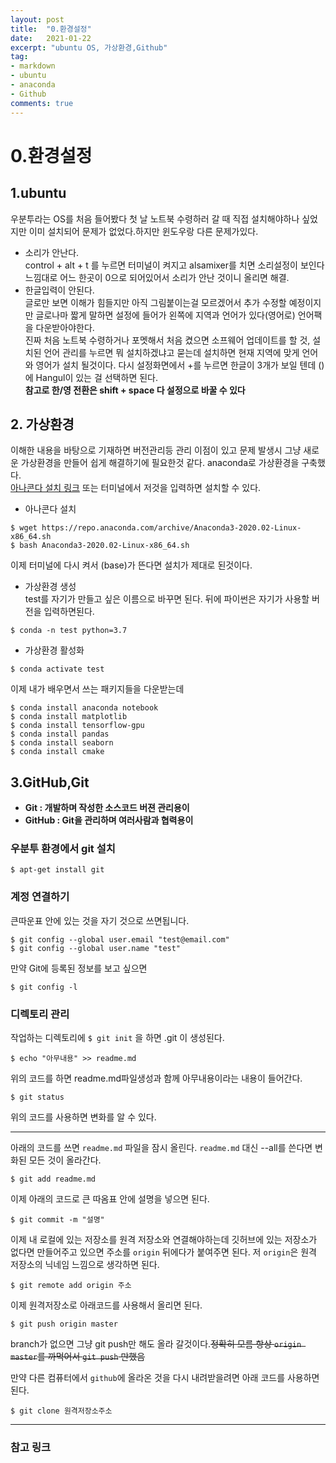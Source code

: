 ```yaml
---
layout: post
title:  "0.환경설정"
date:   2021-01-22
excerpt: "ubuntu OS, 가상환경,Github"
tag:
- markdown 
- ubuntu
- anaconda
- Github
comments: true
---
```


# 0.환경설정
## 1.ubuntu  
우분투라는 OS를 처음 들어봤다 첫 날 노트북 수령하러 갈 때 직접 설치해야하나 싶었지만 이미 설치되어 문제가 없었다.하지만 윈도우랑 다른 문제가있다.
 - 소리가 안난다.  
 control + alt + t 를 누르면 터미널이 켜지고 alsamixer를 치면 소리설정이 보인다 느낌대로 어느 한곳이 0으로 되어있어서 소리가 안난 것이니 올리면 해결.
 - 한글입력이 안된다.  
 글로만 보면 이해가 힘들지만 아직 그림붙이는걸 모르겠어서 추가 수정할 예정이지만 글로나마 짧게 말하면 설정에 들어가 왼쪽에 지역과 언어가 있다(영어로)  언어팩을 다운받아야한다.  
 진짜 처음 노트북 수령하거나 포멧해서 처음 켰으면  소프웨어 업데이트를 할 것, 설치된 언어 관리를 누르면 뭐 설치하겠냐고 묻는데 설치하면 현재 지역에 맞게 언어와 영어가 설치 될것이다. 다시 설정화면에서 +를 누르면 한글이 3개가 보일 텐데 ()에 Hangul이 있는 걸 선택하면 된다.  
  **참고로 한/영 전환은 shift + space 다 설정으로 바꿀 수 있다**

## 2. 가상환경  
이해한 내용을 바탕으로 기재하면 버전관리등 관리 이점이 있고 문제 발생시 그냥 새로운 가상환경을 만들어 쉽게 해결하기에 필요한것 같다. anaconda로 가상환경을 구축했다.  
[아나콘다 설치 링크](https://www.anaconda.com/products/individual) 또는 터미널에서 저것을 입력하면 설치할 수 있다.  
- 아나콘다 설치  
``` 
$ wget https://repo.anaconda.com/archive/Anaconda3-2020.02-Linux-x86_64.sh
$ bash Anaconda3-2020.02-Linux-x86_64.sh
```
이제 터미널에 다시 켜서 (base)가 뜬다면 설치가 제대로 된것이다.
 - 가상환경 생성  
  test를 자기가 만들고 싶은 이름으로 바꾸면 된다. 뒤에 파이썬은 자기가 사용할 버전을 입력하면된다.
```terminal
$ conda -n test python=3.7
```
- 가상환경 활성화 
```
$ conda activate test  
```
이제 내가 배우면서 쓰는 패키지들을 다운받는데 
```
$ conda install anaconda notebook
$ conda install matplotlib
$ conda install tensorflow-gpu
$ conda install pandas
$ conda install seaborn
$ conda install cmake 
```
## 3.GitHub,Git
- **Git : 개발하며 작성한 소스코드 버젼 관리용이**
- **GitHub : Git을 관리하며 여러사람과 협력용이**   

### **우분투 환경에서 git 설치**  

    $ apt-get install git

### **계정 연결하기**
큰따운표 안에 있는 것을 자기 것으로 쓰면됩니다.

    $ git config --global user.email "test@email.com"
    $ git config --global user.name "test"

만약 Git에 등록된 정보를 보고 싶으면   

    $ git config -l

### **디렉토리 관리**
작업하는 디렉토리에 `$ git init` 을 하면 .git 이 생성된다.

    $ echo "아무내용" >> readme.md

위의 코드를 하면 readme.md파일생성과 함께 아무내용이라는 내용이 들어간다.


    $ git status 

위의 코드를 사용하면 변화를 알 수 있다.  

---
아래의 코드를 쓰면 `readme.md` 파일을 잠시 올린다. `readme.md` 대신 --all를 쓴다면 변화된 모든 것이 올라간다.

    $ git add readme.md 

이제 아래의 코드로 큰 따옴표 안에 설명을 넣으면 된다.

    $ git commit -m "설명"

이제 내 로컬에 있는 저장소를 원격 저장소와 연결해야하는데 깃허브에 있는 저장소가 없다면 만들어주고 있으면 주소를 `origin` 뒤에다가 붙여주면 된다. 저 `origin`은 원격 저장소의 닉네임 느낌으로 생각하면 된다.

    $ git remote add origin 주소

이제 원격저장소로 아래코드를 사용해서 올리면 된다.

    $ git push origin master  

branch가 없으면 그냥 git push만 해도 올라 갈것이다.~~정확히 모름 항상 `origin master`를 까먹어서 `git push` 만했음~~

만약 다른 컴퓨터에서 `github`에 올라온 것을 다시 내려받을려면 아래 코드를 사용하면 된다.

    $ git clone 원격저장소주소
---

### 참고 링크
